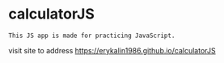 # calculatorJS
```
This JS app is made for practicing JavaScript.
```
visit site to address https://erykalin1986.github.io/calculatorJS
